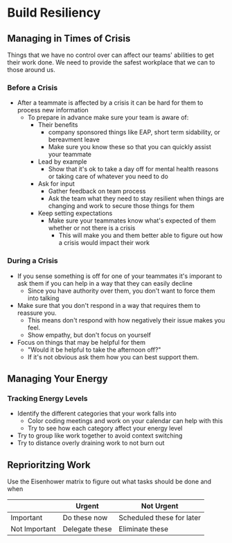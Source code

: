 # Build Resiliency

## Managing in Times of Crisis
Things that we have no control over can affect our teams' abilities to get their work done. We need to provide the safest workplace that we can to those around us.

### Before a Crisis
- After a teammate is affected by a crisis it can be hard for them to process new information
  - To prepare in advance make sure your team is aware of:
    - Their benefits
      - company sponsored things like EAP, short term sidability, or bereavment leave
      - Make sure you know these so that you can quickly assist your teammate
    - Lead by example
      - Show that it's ok to take a day off for mental health reasons or taking care of whatever you need to do
    - Ask for input
      - Gather feedback on team process
      - Ask the team what they need to stay resilient when things are changing and work to secure those things for them
    - Keep setting expectations
      - Make sure your teammates know what's expected of them whether or not there is a crisis
        - This will make you and them better able to figure out how a crisis would impact their work

### During a Crisis
- If you sense something is off for one of your teammates it's imporant to ask them if you can help in a way that they can easily decline
  - Since you have authority over them, you don't want to force them into talking
- Make sure that you don't respond in a way that requires them to reassure you.
  - This means don't respond with how negatively their issue makes you feel.
  - Show empathy, but don't focus on yourself
- Focus on things that may be helpful for them
  - "Would it be helpful to take the afternoon off?"
  - If it's not obvious ask them how you can best support them.

## Managing Your Energy
### Tracking Energy Levels
- Identify the different categories that your work falls into
  - Color coding meetings and work on your calendar can help with this
  - Try to see how each category affect your energy level
- Try to group like work together to avoid context switching
- Try to distance overly draining work to not burn out

## Reprioritzing Work
Use the Eisenhower matrix to figure out what tasks should be done and when 

|               | Urgent         | Not Urgent                |
|---------------|----------------|---------------------------|
| Important     | Do these now   | Scheduled these for later |
| Not Important | Delegate these | Eliminate these           |

